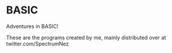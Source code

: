 # BASIC
Adventures in BASIC!

These are the programs created by me, mainly distributed over at twitter.com/SpectrumNez
